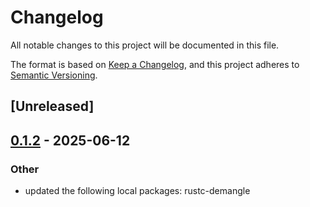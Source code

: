 # Changelog

All notable changes to this project will be documented in this file.

The format is based on [Keep a Changelog](https://keepachangelog.com/en/1.0.0/),
and this project adheres to [Semantic Versioning](https://semver.org/spec/v2.0.0.html).

## [Unreleased]

## [0.1.2](https://github.com/rust-lang/rustc-demangle/compare/rustc-demangle-capi-v0.1.1...rustc-demangle-capi-v0.1.2) - 2025-06-12

### Other

- updated the following local packages: rustc-demangle

